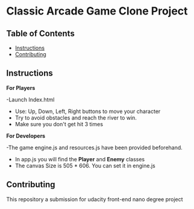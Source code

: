 # Classic Arcade Game Clone Project

## Table of Contents

- [Instructions](#instructions)
- [Contributing](#contributing)

## Instructions

**For Players**  

-Launch Index.html  
- Use: Up, Down, Left, Right buttons to move your character  
- Try to avoid obstacles and reach the river to win.
- Make sure you don't get hit 3 times  
  
**For Developers**  

-The game engine.js and resources.js have been provided beforehand.
- In app.js you will find the **Player** and **Enemy** classes
- The canvas Size is 505 * 606. You can set it in engine.js

## Contributing

This repository a submission for udacity front-end nano degree project
